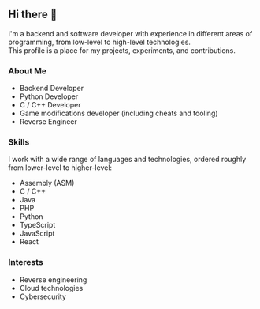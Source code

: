 ## Hi there 👋

I'm a backend and software developer with experience in different areas of programming, from low-level to high-level technologies.  
This profile is a place for my projects, experiments, and contributions.

### About Me
- Backend Developer  
- Python Developer  
- C / C++ Developer  
- Game modifications developer (including cheats and tooling)  
- Reverse Engineer  

### Skills
I work with a wide range of languages and technologies, ordered roughly from lower-level to higher-level:

- Assembly (ASM)  
- C / C++  
- Java  
- PHP  
- Python  
- TypeScript  
- JavaScript  
- React  

### Interests
- Reverse engineering  
- Cloud technologies  
- Cybersecurity  

